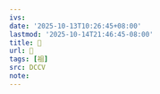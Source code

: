```yaml
---
ivs:
date: '2025-10-13T10:26:45+08:00'
lastmod: '2025-10-14T21:46:45-08:00'
title: 􀼒
url: 􀼒
tags: [祖]
src: DCCV
note:
---
```

